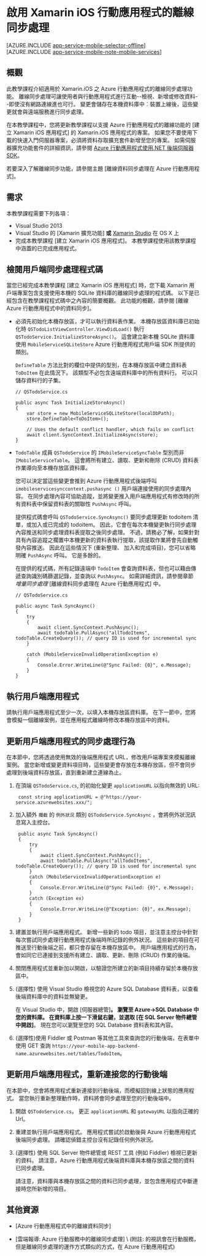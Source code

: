 <properties
    pageTitle="啟用 Azure 行動應用程式 (Xamarin iOS) 的離線同步處理"
    description="了解如何在 Xamarin iOS 應用程式中使用應用程式服務行動應用程式快取和同步離線資料"
    documentationCenter="xamarin"
    authors="wesmc7777"
    manager="dwrede"
    editor=""
    services="app-service\mobile"/>

<tags
    ms.service="app-service-mobile"
    ms.workload="mobile"
    ms.tgt_pltfrm="mobile-xamarin-ios"
    ms.devlang="dotnet"
    ms.topic="article"
    ms.date="12/02/2015"
    ms.author="wesmc"/>


# 啟用 Xamarin iOS 行動應用程式的離線同步處理

[AZURE.INCLUDE [app-service-mobile-selector-offline](../../includes/app-service-mobile-selector-offline.md)]
&nbsp;  
[AZURE.INCLUDE [app-service-mobile-note-mobile-services](../../includes/app-service-mobile-note-mobile-services.md)]

## 概觀

此教學課程介紹適用於 Xamarin.iOS 之 Azure 行動應用程式的離線同步處理功能。 離線同步處理可讓使用者與行動應用程式進行互動--檢視、新增或修改資料--即使沒有網路連線進也可行。 變更會儲存在本機資料庫中︰裝置上線後，這些變更就會與遠端服務進行同步處理。

在本教學課程中，您將更新教學課程以支援 Azure 行動應用程式的離線功能的 [建立 Xamarin iOS 應用程式] 的 Xamarin.iOS 應用程式的專案。 如果您不要使用下載的快速入門伺服器專案，必須將資料存取擴充套件新增至您的專案。 如需伺服器擴充功能套件的詳細資訊，請參閱 [Azure 行動應用程式使用.NET 後端伺服器 SDK](app-service-mobile-dotnet-backend-how-to-use-server-sdk.md)。

若要深入了解離線同步功能，請參閱主題 [離線資料同步處理在 Azure 行動應用程式]。

## 需求

本教學課程需要下列各項：

* Visual Studio 2013
* Visual Studio 的 [Xamarin 擴充功能] **或** [Xamarin Studio] 在 OS X 上
* 完成本教學課程 [建立 Xamarin iOS 應用程式]。 本教學課程使用該教學課程中涵蓋的已完成應用程式。

## 檢閱用戶端同步處理程式碼

當您已經完成本教學課程 [建立 Xamarin iOS 應用程式] 時，您下載 Xamarin 用戶端專案包含支援使用本機的 SQLite 資料庫的離線同步處理的程式碼。 以下是已經包含在教學課程程式碼中之內容的簡要概觀。 此功能的概觀，請參閱 [離線 Azure 行動應用程式中的資料同步]。

* 必須先初始化本機存放區，才可以執行資料表作業。 本機存放區資料庫已初始化時 `QSTodoListViewController.ViewDidLoad()` 執行 `QSTodoService.InitializeStoreAsync()`。 這會建立新本機 SQLite 資料庫使用 `MobileServiceSQLiteStore` Azure 行動應用程式用戶端 SDK 所提供的類別。

  `DefineTable` 方法比對的欄位中提供的型別，在本機存放區中建立資料表 `ToDoItem` 在此情況下。 該類型不必包含遠端資料庫中的所有資料行。 可以只儲存資料行的子集。

      // QSTodoService.cs
    
      public async Task InitializeStoreAsync()
      {
          var store = new MobileServiceSQLiteStore(localDbPath);
          store.DefineTable<ToDoItem>();
    
          // Uses the default conflict handler, which fails on conflict
          await client.SyncContext.InitializeAsync(store);
      }

* `TodoTable` 成員 `QSTodoService` 的 `IMobileServiceSyncTable` 型別而非 `IMobileServiceTable`。 這會將所有建立、讀取、更新和刪除 (CRUD) 資料表作業導向至本機存放區資料庫。

  您可以決定當這些變更會推到 Azure 行動應用程式後端呼叫 `imobileservicesynccontext.pushasync ()` 用戶端連接使用的同步處理內容。 在同步處理內容可協助追蹤，並將變更推入用戶端應用程式有修改時的所有資料表中保留資料表的關聯性 `PushAsync` 呼叫。

  提供程式碼會呼叫 `QSTodoService.SyncAsync()` 要同步處理更新 todoitem 清單，或加入或已完成的 todoitem。 因此，它會在每次本機變更執行同步處理內容推送和同步處理資料表提取之後同步處理。 不過，請務必了解，如果針對具有內容追蹤之擱置中本機更新的資料表執行提取，該提取作業將會先自動觸發內容推送。 因此在這些情況下 (重新整理、 加入和完成項目)，您可以省略明確 `PushAsync` 呼叫。 它是多餘的。

  在提供的程式碼，所有記錄遠端中 `TodoItem` 會查詢資料表，但也可以藉由傳遞查詢識別碼篩選記錄，並查詢以 `PushAsync`。 如需詳細資訊，請參閱章節 *增量同步處理* [離線資料同步處理在 Azure 行動應用程式] 中。


      // QSTodoService.cs
    
      public async Task SyncAsync()
      {
          try
          {
              await client.SyncContext.PushAsync();
              await todoTable.PullAsync("allTodoItems", todoTable.CreateQuery()); // query ID is used for incremental sync
          }
    
          catch (MobileServiceInvalidOperationException e)
          {
              Console.Error.WriteLine(@"Sync Failed: {0}", e.Message);
          }
      }



## 執行用戶端應用程式

請執行用戶端應用程式至少一次，以填入本機存放區資料庫。 在下一節中，您將會模擬一個離線案例，並在應用程式離線時修改本機存放區中的資料。


## 更新用戶端應用程式的同步處理行為

在本節中，您將透過使用無效的後端應用程式 URL，修改用戶端專案來模擬離線案例。 當您新增或變更資料項目時，這些變更會存放在本機存放區，但不會同步處理到後端資料存放區，直到重新建立連線為止。

1. 在頂端 `QSTodoService.cs`, 的初始化變更 `applicationURL` 以指向無效的 URL:

        const string applicationURL = @"https://your-service.azurewebsites.xxx/"; 

2. 加入額外 `攔截` 的 `例外狀況` 類別 `QSTodoService.SyncAsync` ，會將例外狀況訊息寫入主控台。

        public async Task SyncAsync()
        {
            try
            {
                await client.SyncContext.PushAsync();
                await todoTable.PullAsync("allTodoItems", todoTable.CreateQuery()); // query ID is used for incremental sync
            }
            catch (MobileServiceInvalidOperationException e)
            {
                Console.Error.WriteLine(@"Sync Failed: {0}", e.Message);
            }
            catch (Exception ex)
            {
                Console.Error.WriteLine(@"Exception: {0}", ex.Message);
            }
        }

3. 建置並執行用戶端應用程式。 新增一些新的 todo 項目，並注意主控台中針對每次嘗試同步處理行動應用程式後端時所記錄的例外狀況。 這些新的項目在可推送至行動後端之前，都只會存留在本機存放區中。 用戶端應用程式的行為，會如同它已連接到支援所有建立、讀取、更新、刪除 (CRUD) 作業的後端。

4. 關閉應用程式並重新加以開啟，以驗證您所建立的新項目持續存留於本機存放區中。

5. (選擇性) 使用 Visual Studio 檢視您的 Azure SQL Database 資料表，以查看後端資料庫中的資料並無變更。

    在 Visual Studio 中，開啟 [伺服器總管]****。 瀏覽至 **Azure**->**SQL Database** 中您的資料庫。 在資料庫上按一下滑鼠右鍵，並選取 [在 SQL Server 物件總管中開啟]****。 現在您可以瀏覽至您的 SQL Database 資料表和其內容。

6. (選擇性)使用 Fiddler 或 Postman 等其他工具來查詢您的行動後端，在表單中使用 GET 查詢 `https://your-mobile-app-backend-name.azurewebsites.net/tables/TodoItem`。

## 更新用戶端應用程式，重新連接您的行動後端

在本節中，您會將應用程式重新連接到行動後端，而模擬回到線上狀態的應用程式。 當您執行重新整理動作時，資料將會同步處理至您的行動後端中。

1. 開啟 `QSTodoService.cs`。 更正 `applicationURL` 和 `gatewayURL` 以指向正確的 Url。

2. 重建並執行用戶端應用程式。 應用程式嘗試於啟動後與 Azure 行動應用程式後端同步處理。 請確認偵錯主控台沒有記錄任何例外狀況。

3. (選擇性) 使用 SQL Server 物件總管或 REST 工具 (例如 Fiddler) 檢視已更新的資料。 請注意，Azure 行動應用程式後端資料庫與本機存放區之間的資料已同步處理。

    請注意，資料庫與本機存放區之間的資料已同步處理，並包含應用程式中斷連接時您所新增的項目。

## 其他資源

* [Azure 行動應用程式中的離線資料同步]

* [雲端報導: Azure 行動服務中的離線同步處理] \ (附註: 的視訊會在行動服務，但是離線同步處理的運作方式類似的方式，在 Azure 行動應用程式)







[create a xamarin ios app]: ../app-service-mobile-xamarin-ios-get-started.md 
[offline data sync in azure mobile apps]: ../app-service-mobile-offline-data-sync.md 
[how to use the xamarin component client for azure mobile services]: ../partner-xamarin-mobile-services-how-to-use-client-library.md 
[xamarin studio]: http://xamarin.com/download 
[xamarin extension]: http://xamarin.com/visual-studio 
[cloud cover: offline sync in azure mobile services]: http://channel9.msdn.com/Shows/Cloud+Cover/Episode-155-Offline-Storage-with-Donna-Malayeri 


